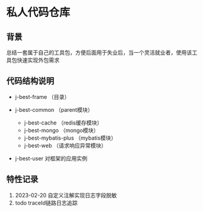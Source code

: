 # 私人代码仓库

## 背景
总结一套属于自己的工具包，方便后面用于失业后，当一个灵活就业者，使用该工具包快速实现外包需求

## 代码结构说明
- j-best-frame （目录）
- j-best-common （parent模块）
  - j-best-cache （redis缓存模块）
  - j-best-mongo （mongo模块）
  - j-best-mybatis-plus （mybatis模块）
  - j-best-web （请求响应异常模块）
     
- j-best-user 对框架的应用实例

## 特性记录

1. 2023-02-20 自定义注解实现日志字段脱敏
2. todo traceId链路日志追踪
